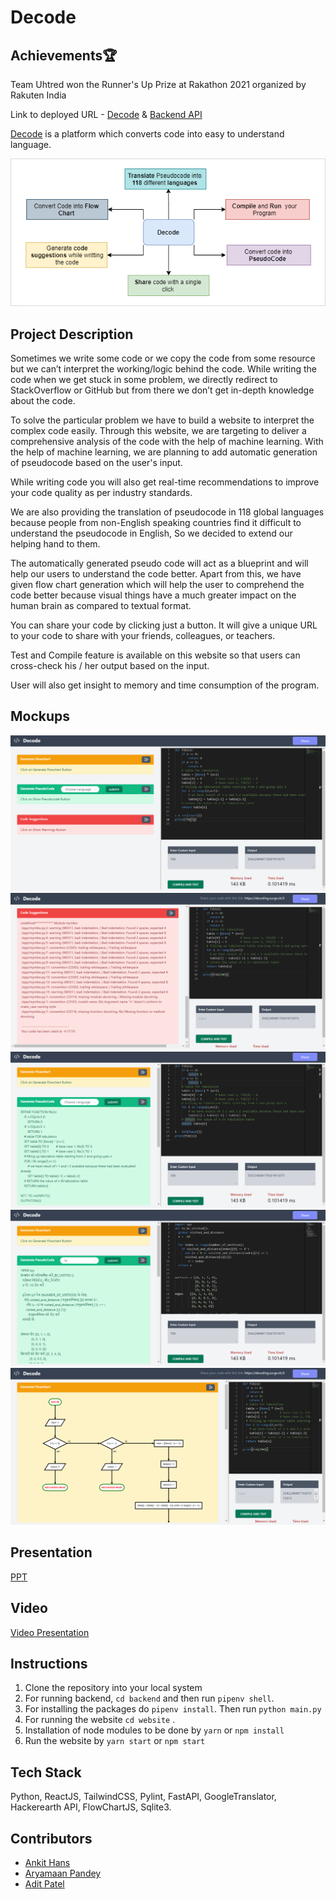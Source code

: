 # Decode

## Achievements🏆
Team Uhtred won the Runner's Up Prize at Rakathon 2021 organized by Rakuten India

Link to deployed URL - [Decode](https://decoding.surge.sh/) & [Backend API](https://pseudo-x.herokuapp.com/redoc)

[Decode](https://decoding.surge.sh/) is a platform which converts code into easy to understand language.

![Decode architecture](mockups/flow.png)

## Project Description

Sometimes we write some code or we copy the code from some resource but we can’t interpret the working/logic behind the code. While writing the code when we get stuck in some problem, we directly redirect to StackOverflow or GitHub but from there we don’t get in-depth knowledge about the code.

To solve the particular problem we have to build a website to interpret the complex code easily. Through this website, we are targeting to deliver a comprehensive analysis of the code with the help of machine learning. With the help of machine learning, we are planning to add automatic generation of pseudocode based on the user's input.

While writing code you will also get real-time recommendations to improve your code quality as per industry standards.

We are also providing the translation of pseudocode in 118 global languages because people from non-English speaking countries find it difficult to understand the pseudocode in English, So we decided to extend our helping hand to them.

The automatically generated pseudo code will act as a blueprint and will help our users to understand the code better. Apart from this, we have given flow chart generation which will help the user to comprehend the code better because visual things have a much greater impact on the human brain as compared to textual format.

You can share your code by clicking just a button. It will give a unique URL to your code to share with your friends, colleagues, or teachers.

Test and Compile feature is available on this website so that users can cross-check his / her output based on the input.

User will also get insight to memory and time consumption of the program.

## Mockups

![ss1](mockups/decode1.png)
![ss2](mockups/decode2.png)
![ss3](mockups/decode3.png)
![ss4](mockups/decode4.png)
![ss5](mockups/decode5.png)

## Presentation

[PPT](https://docs.google.com/presentation/d/1R767ack-2fZx-W1FVFHRi0XrrJph0PCmLfz5FjJ0Zzk/edit#slide=id.gc6f980f91_0_0)

## Video

[Video Presentation](https://vimeo.com/544099612)

## Instructions

1. Clone the repository into your local system
2. For running backend, `cd backend` and then run `pipenv shell`.
3. For installing the packages do `pipenv install`. Then run `python main.py`
4. For running the website `cd website` .
5. Installation of node modules to be done by `yarn` or `npm install`
6. Run the website by `yarn start` or `npm start`

## Tech Stack

Python, ReactJS, TailwindCSS, Pylint, FastAPI, GoogleTranslator, Hackerearth API, FlowChartJS, Sqlite3.

## Contributors

- [Ankit Hans](https://github.com/ankithans)
- [Aryamaan Pandey](https://github.com/Aryamaan23)
- [Adit Patel](https://github.com/aditpatel01)
